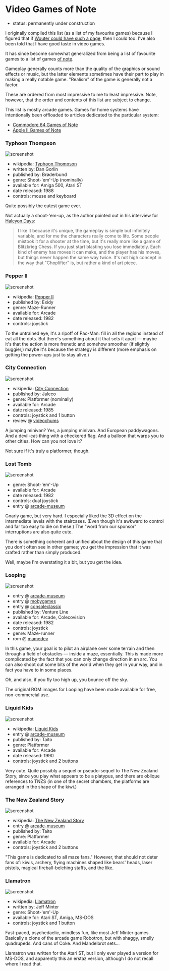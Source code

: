 Video Games of Note
===================

*   status: permanently under construction

I originally compiled this list (as a list of my favourite games) because
I figured that if [Wouter could have such a page](http://strlen.com/rants/fav_games.html),
then I could too.  I've also been told that I have good taste in video games.

It has since become somewhat generalized from being a list of favourite games
to a list of games [of note](A%20Note%20on%20Items%20of%20Note.md).

Gameplay generally counts more than the quality of the graphics or sound
effects or music, but the latter elements sometimes have their part to play
in making a really notable game.  "Realism" of the game is generally not
a factor.

These are ordered from most impressive to me to least impressive.  Note, however,
that the order and contents of this list are subject to change.

This list is mostly arcade games.  Games for home systems have intentionally
been offloaded to articles dedicated to the particular system:

*   [Commodore 64 Games of Note](Commodore%2064%20Games%20of%20Note.md)
*   [Apple II Games of Note](Apple%20II%20Games%20of%20Note.md)

### Typhoon Thompson

![screenshot](http://www.atarimagazines.com/st-log/issue29/35-3.jpg)

*   wikipedia: [Typhoon Thompson](https://en.wikipedia.org/wiki/Typhoon_Thompson)
*   written by: Dan Gorlin
*   published by: Brøderbund
*   genre: Shoot-'em'-Up (nominally)
*   available for: Amiga 500, Atari ST
*   date released: 1988
*   controls: mouse and keyboard

Quite possibly the cutest game ever.

Not actually a shoot-'em-up, as the author pointed out in his interview for
[Halcyon Days](http://www.dadgum.com/halcyon/BOOK/GORLIN.HTM):

> I like it because it's unique, the gameplay is simple but infinitely
> variable, and for me the characters really come to life. Some people
> mistook it for a shooter at the time, but it's really more like a game
> of Blitzkrieg Chess. If you just start blasting you lose immediately.
> Each kind of enemy has moves it can make, and the player has his moves,
> but things never happen the same way twice. It's not high concept in
> the way that "Choplifter" is, but rather a kind of art piece.

### Pepper II

![screenshot](http://www.vizzed.com/videogames/mame/screenshot/Pepper%20II-2.png)

*   wikipedia: [Pepper II](https://en.wikipedia.org/wiki/Pepper_II)
*   published by: Exidy
*   genre: Maze-Runner
*   available for: Arcade
*   date released: 1982
*   controls: joystick

To the untrained eye, it's a ripoff of Pac-Man: fill in all the regions
instead of eat all the dots. But there's something about it that sets it
apart — maybe it's that the action is more frenetic and somehow smoother
(if slightly buggier,) maybe it's because the strategy is different
(more emphasis on getting the power-ups just to stay alive.)

### City Connection

![screenshot](http://www.vizzed.com/videogames/mame/screenshot/City%20Connection%20%28set%201%29-2.png)

*   wikipedia: [City Connection](https://en.wikipedia.org/wiki/City_Connection)
*   published by: Jaleco
*   genre: Platformer (nominally)
*   available for: Arcade
*   date released: 1985
*   controls: joystick and 1 button
*   review @ [videochums](https://videochums.com/review/arcade-archives-city-connection)

A jumping minivan? Yes, a jumping minivan. And European paddywagons. And a
devil-cat-thing with a checkered flag. And a balloon that warps you to
other cities. How can you not love it?

Not sure if it's truly a platformer, though.

### Lost Tomb

![screenshot](https://www.arcade-museum.com/images/118/118124212725.png)

*   genre: Shoot-'em'-Up
*   available for: Arcade
*   date released: 1982
*   controls: dual joystick
*   entry @ [arcade-museum](https://www.arcade-museum.com/game_detail.php?game_id=8456)

Gnarly game, but very hard. I especially liked the 3D effect on the
intermediate levels with the staircases. (Even though it's awkward to control
and far too easy to die on these.) The "word from our sponsor" interruptions
are also quite cute.

There is something coherent and unified about the design of this game that
you don't often see in other games; you get the impression that it was crafted
rather than simply produced.

Well, maybe I'm overstating it a bit, but you get the idea.

### Looping

![screenshot](https://www.arcade-museum.com/images/118/11812421277.png)

*   entry @ [arcade-museum](https://www.arcade-museum.com/game_detail.php?game_id=8452)
*   entry @ [mobygames](http://www.mobygames.com/game/looping)
*   entry @ [consoleclassix](http://www.consoleclassix.com/colecovision/looping.html)
*   published by: Venture Line
*   available for: Arcade, Colecovision
*   date released: 1982
*   controls: joystick
*   genre: Maze-runner
*   rom @ [mamedev](http://mamedev.org/roms/looping/)

In this game, your goal is to pilot an airplane over some terrain
and then through a field of obstacles — inside a maze, essentially.
This is made more complicated by the fact that you can only change
direction in an arc.  You can also shoot out some bits of the world
when they get in your way, and in fact you have to in some places.

Oh, and also, if you fly too high up, you bounce off the sky.

The original ROM images for Looping have been made available for
free, non-commercial use.

### Liquid Kids

![screenshot](https://www.arcade-museum.com/images/118/1181242126249.png)

*   wikipedia: [Liquid Kids](https://en.wikipedia.org/wiki/Liquid_Kids)
*   entry @ [arcade-museum](https://www.arcade-museum.com/game_detail.php?game_id=8433)
*   published by: Taito
*   genre: Platformer
*   available for: Arcade
*   date released: 1990
*   controls: joystick and 2 buttons

Very cute. Quite possibly a sequel or pseudo-sequel to The New Zealand Story,
since you play what appears to be a platypus, and there are oblique references
to TNZS (in one of the secret chambers, the platforms are arranged in the
shape of the kiwi.)

### The New Zealand Story

![screenshot](https://www.arcade-museum.com/images/118/118124214176.png)

*   wikipedia: [The New Zealand Story](https://en.wikipedia.org/wiki/The_New_Zealand_Story)
*   entry @ [arcade-museum](https://www.arcade-museum.com/game_detail.php?game_id=8859)
*   published by: Taito
*   genre: Platformer
*   available for: Arcade
*   controls: joystick and 2 buttons

"This game is dedicated to all maze fans." However, that should not deter
fans of: kiwis, archery, flying machines shaped like bears' heads, laser
pistols, magical fireball-belching staffs, and the like.

### Llamatron

![screenshot](http://www.atarimania.com/st/screens/llamatron_llamasoft_6.gif)

*   wikipedia: [Llamatron](https://en.wikipedia.org/wiki/Llamatron)
*   written by: Jeff Minter
*   genre: Shoot-'em'-Up
*   available for: Atari ST, Amiga, MS-DOS
*   controls: joystick and 1 button

Fast-paced, psychedaelic, mindless fun, like most Jeff Minter games.
Basically a clone of the arcade game Robotron, but with shaggy, smelly
quadrupeds. And cans of Coke. And Mandelbrot sets...

Llamatron was written for the Atari ST, but I only ever played a version
for MS-DOS, and apparently this an erstaz version, although I do not recall
where I read that.
